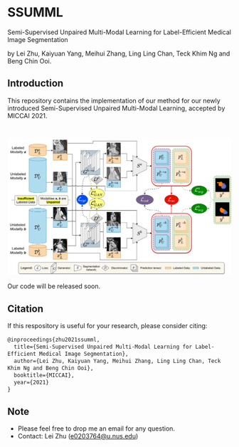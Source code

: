 # SSUMML
Semi-Supervised Unpaired Multi-Modal Learning for Label-Efficient Medical Image Segmentation

by Lei Zhu, Kaiyuan Yang, Meihui Zhang, Ling Ling Chan, Teck Khim Ng and Beng Chin Ooi.

## Introduction
This repository contains the implementation of our method for our newly introduced Semi-Supervised Unpaired Multi-Modal Learning, accepted by MICCAI 2021.

<br/>
<p align="center">
  <img src="main_figure.png">
</p>


Our code will be released soon.


## Citation
If this respository is useful for your research, please consider citing:
```angular2html
@inproceedings{zhu2021ssumml,
  title={Semi-Supervised Unpaired Multi-Modal Learning for Label-Efficient Medical Image Segmentation},
  author={Lei Zhu, Kaiyuan Yang, Meihui Zhang, Ling Ling Chan, Teck Khim Ng and Beng Chin Ooi},
  booktitle={MICCAI}, 
  year={2021}
}
```


## Note
* Please feel free to drop me an email for any question.
* Contact: Lei Zhu (e0203764@u.nus.edu)
